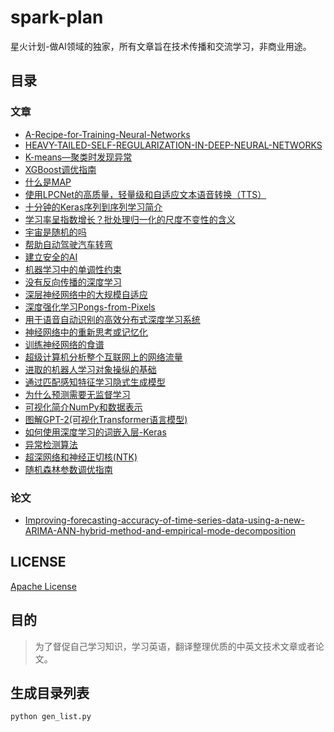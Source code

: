 <!-- 由 python 自动生成 -->
# spark-plan
星火计划-做AI领域的独家，所有文章旨在技术传播和交流学习，非商业用途。


## 目录
### 文章
- [A-Recipe-for-Training-Neural-Networks](article/2019/10/A-Recipe-for-Training-Neural-Networks.md)
- [HEAVY-TAILED-SELF-REGULARIZATION-IN-DEEP-NEURAL-NETWORKS](article/2019/10/HEAVY-TAILED-SELF-REGULARIZATION-IN-DEEP-NEURAL-NETWORKS.md)
- [K-means––聚类时发现异常](article/2019/10/K-means––聚类时发现异常.md)
- [XGBoost调优指南](article/2019/10/XGBoost调优指南.md)
- [什么是MAP](article/2019/10/什么是MAP.md)
- [使用LPCNet的高质量，轻量级和自适应文本语音转换（TTS）](article/2019/10/使用LPCNet的高质量，轻量级和自适应文本语音转换（TTS）.md)
- [十分钟的Keras序列到序列学习简介](article/2019/10/十分钟的Keras序列到序列学习简介.md)
- [学习率呈指数增长？批处理归一化的尺度不变性的含义](article/2019/10/学习率呈指数增长？批处理归一化的尺度不变性的含义.md)
- [宇宙是随机的吗](article/2019/10/宇宙是随机的吗.md)
- [帮助自动驾驶汽车转弯](article/2019/10/帮助自动驾驶汽车转弯.md)
- [建立安全的AI](article/2019/10/建立安全的AI.md)
- [机器学习中的单调性约束](article/2019/10/机器学习中的单调性约束.md)
- [没有反向传播的深度学习](article/2019/10/没有反向传播的深度学习.md)
- [深层神经网络中的大规模自适应](article/2019/10/深层神经网络中的大规模自适应.md)
- [深度强化学习Pongs-from-Pixels](article/2019/10/深度强化学习Pongs-from-Pixels.md)
- [用于语音自动识别的高效分布式深度学习系统](article/2019/10/用于语音自动识别的高效分布式深度学习系统.md)
- [神经网络中的重新思考或记忆化](article/2019/10/神经网络中的重新思考或记忆化.md)
- [训练神经网络的食谱](article/2019/10/训练神经网络的食谱.md)
- [超级计算机分析整个互联网上的网络流量](article/2019/10/超级计算机分析整个互联网上的网络流量.md)
- [进取的机器人学习对象操纵的基础](article/2019/10/进取的机器人学习对象操纵的基础.md)
- [通过匹配感知特征学习隐式生成模型](article/2019/10/通过匹配感知特征学习隐式生成模型.md)
- [为什么预测需要无监督学习](article/2019/11/为什么预测需要无监督学习.md)
- [可视化简介NumPy和数据表示](article/2019/11/可视化简介NumPy和数据表示.md)
- [图解GPT-2(可视化Transformer语言模型)](article/2019/11/图解GPT-2(可视化Transformer语言模型).md)
- [如何使用深度学习的词嵌入层-Keras](article/2019/11/如何使用深度学习的词嵌入层-Keras.md)
- [异常检测算法](article/2019/11/异常检测算法.md)
- [超深网络和神经正切核(NTK)](article/2019/11/超深网络和神经正切核(NTK).md)
- [随机森林参数调优指南](article/2019/11/随机森林参数调优指南.md)

### 论文
- [Improving-forecasting-accuracy-of-time-series-data-using-a-new-ARIMA-ANN-hybrid-method-and-empirical-mode-decomposition](paper/Improving-forecasting-accuracy-of-time-series-data-using-a-new-ARIMA-ANN-hybrid-method-and-empirical-mode-decomposition.md)


## LICENSE
[Apache License](LICENSE)

## 目的
> 为了督促自己学习知识，学习英语，翻译整理优质的中英文技术文章或者论文。

## 生成目录列表
```shell
python gen_list.py
```
